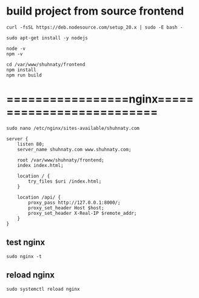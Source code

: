 # build project from source frontend
```
curl -fsSL https://deb.nodesource.com/setup_20.x | sudo -E bash -

sudo apt-get install -y nodejs

node -v
npm -v

cd /var/www/shuhnaty/frontend
npm install
npm run build
```

# =================nginx==========================
```
sudo nano /etc/nginx/sites-available/shuhnaty.com
```

```
server {
    listen 80;
    server_name shuhnaty.com www.shuhnaty.com;

    root /var/www/shuhnaty/frontend;
    index index.html;

    location / {
        try_files $uri /index.html;
    }

    location /api/ {
        proxy_pass http://127.0.0.1:8000/;
        proxy_set_header Host $host;
        proxy_set_header X-Real-IP $remote_addr;
    }
}
```

## test nginx
```
sudo nginx -t
```

## reload nginx
```
sudo systemctl reload nginx
```